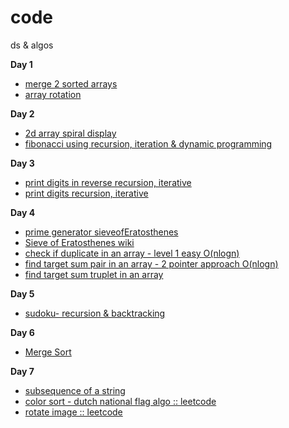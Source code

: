 # code
ds &amp; algos

 **Day 1** 
   - [merge 2 sorted arrays ](https://github.com/dpgithubRepo/code/blob/main/code/src/day1/MergeMain.java)
   - [array rotation](https://github.com/dpgithubRepo/code/blob/main/code/src/day1/RotateMain.java)

**Day 2** 
   - [2d array spiral display](https://github.com/dpgithubRepo/code/blob/main/code/src/day2/ArraySpiralDisplay.java)
   - [fibonacci using recursion, iteration & dynamic programming](https://github.com/dpgithubRepo/code/blob/main/code/src/day2/Fibonacci.java)

**Day 3** 
   - [print digits in reverse recursion, iterative](https://github.com/dpgithubRepo/code/blob/main/code/src/day3/PrintDigitsReverse.java)
   - [print digits recursion, iterative](https://github.com/dpgithubRepo/code/blob/main/code/src/day3/PrintDigits.java)

**Day 4** 
   - [prime generator sieveofEratosthenes](https://github.com/dpgithubRepo/code/blob/main/code/src/day4/PrimeGenerator.java)
   - [Sieve of Eratosthenes wiki](https://en.wikipedia.org/wiki/Sieve_of_Eratosthenes)
   - [check if duplicate in an array - level 1 easy O(nlogn)](https://github.com/dpgithubRepo/code/blob/main/code/src/day4/CheckDuplicate.java)
   - [find target sum pair in an array - 2 pointer approach O(nlogn)](https://github.com/dpgithubRepo/code/blob/main/code/src/day4/TargetSumPair.java)
   - [find target sum truplet in an array](https://github.com/dpgithubRepo/code/blob/main/code/src/day4/TargetSumTriplet.java)
   
**Day 5** 
   - [sudoku- recursion & backtracking](https://github.com/dpgithubRepo/code/blob/main/code/src/day5/SudokuBoard.java)

**Day 6** 
   - [Merge Sort](https://github.com/dpgithubRepo/code/blob/main/code/src/day6/MergeSort.java)

**Day 7** 
   - [subsequence of a string](https://github.com/dpgithubRepo/code/blob/main/code/src/day7/SubSequence.java)
   - [color sort - dutch national flag algo :: leetcode](https://github.com/dpgithubRepo/code/blob/main/code/src/day7/SortColors.java)
   - [rotate image :: leetcode](https://github.com/dpgithubRepo/code/blob/main/code/src/day7/RotateImage.java)




